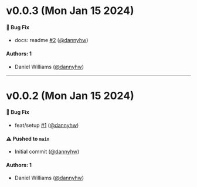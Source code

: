# v0.0.3 (Mon Jan 15 2024)

#### 🐛 Bug Fix

- docs: readme [#2](https://github.com/storybookjs/addon-react-native-server/pull/2) ([@dannyhw](https://github.com/dannyhw))

#### Authors: 1

- Daniel Williams ([@dannyhw](https://github.com/dannyhw))

---

# v0.0.2 (Mon Jan 15 2024)

#### 🐛 Bug Fix

- feat/setup [#1](https://github.com/storybookjs/addon-react-native-server/pull/1) ([@dannyhw](https://github.com/dannyhw))

#### ⚠️ Pushed to `main`

- Initial commit ([@dannyhw](https://github.com/dannyhw))

#### Authors: 1

- Daniel Williams ([@dannyhw](https://github.com/dannyhw))
